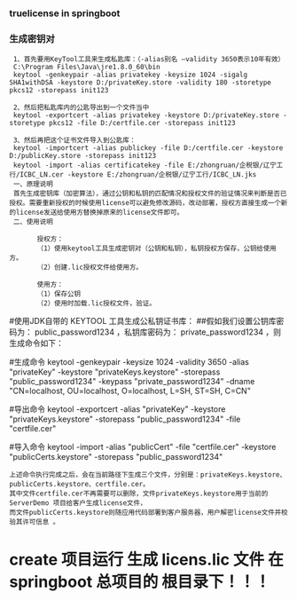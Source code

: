  
 ### truelicense in springboot
 
 ### 生成密钥对
     
     1、首先要用KeyTool工具来生成私匙库：（-alias别名 –validity 3650表示10年有效）
     C:\Program Files\Java\jre1.8.0_60\bin
     keytool -genkeypair -alias privatekey -keysize 1024 -sigalg SHA1withDSA -keystore D:/privateKey.store -validity 180 -storetype pkcs12 -storepass init123
  
     2、然后把私匙库内的公匙导出到一个文件当中
     keytool -exportcert -alias privatekey -keystore D:/privateKey.store -storetype pkcs12 -file D:/certfile.cer -storepass init123
 
     3、然后再把这个证书文件导入到公匙库：
     keytool -importcert -alias publickey -file D:/certfile.cer -keystore D:/publicKey.store -storepass init123 
     keytool -import -alias certificatekey -file E:/zhongruan/企税银/辽宁工行/ICBC_LN.cer -keystore E:/zhongruan/企税银/辽宁工行/ICBC_LN.jks
     一、原理说明
     首先生成密钥库（加密算法），通过公钥和私钥的匹配情况和授权文件的验证情况来判断是否已授权。需要重新授权的时候使用license可以避免修改源码，改动部署，授权方直接生成一个新的license发送给使用方替换掉原来的license文件即可。
     二、使用说明
     
           授权方：
           （1）使用keytool工具生成密钥对（公钥和私钥），私钥授权方保存，公钥给使用方。
           （2）创建.lic授权文件给使用方。
     
           使用方：
           （1）保存公钥
           （2）使用时加载.lic授权文件，验证。



#使用JDK自带的 KEYTOOL 工具生成公私钥证书库：
##假如我们设置公钥库密码为： public_password1234 ，私钥库密码为： private_password1234 ，则生成命令如下：

#生成命令
    keytool -genkeypair -keysize 1024 -validity 3650 -alias "privateKey" -keystore "privateKeys.keystore" -storepass "public_password1234" -keypass "private_password1234" -dname "CN=localhost, OU=localhost, O=localhost, L=SH, ST=SH, C=CN"

#导出命令
    keytool -exportcert -alias "privateKey" -keystore "privateKeys.keystore" -storepass "public_password1234" -file "certfile.cer"

#导入命令
    keytool -import -alias "publicCert" -file "certfile.cer" -keystore "publicCerts.keystore" -storepass "public_password1234"

    上述命令执行完成之后，会在当前路径下生成三个文件，分别是：privateKeys.keystore、publicCerts.keystore、certfile.cer。 
    其中文件certfile.cer不再需要可以删除，文件privateKeys.keystore用于当前的 ServerDemo 项目给客户生成license文件，
    而文件publicCerts.keystore则随应用代码部署到客户服务器，用户解密license文件并校验其许可信息 。
    
    
# create 项目运行 生成 licens.lic  文件 在 springboot 总项目的 根目录下！！！